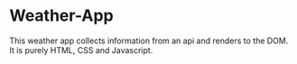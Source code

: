 # Weather-App
This weather app collects information from an api and renders to the DOM. It is purely HTML, CSS and Javascript.
